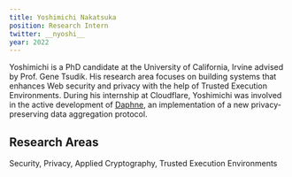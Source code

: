 ```yaml
---
title: Yoshimichi Nakatsuka
position: Research Intern
twitter: __nyoshi__
year: 2022
---
```


Yoshimichi is a PhD candidate at the University of California, Irvine advised by Prof. Gene Tsudik. His research area focuses on building systems that enhances Web security and privacy with the help of Trusted Execution Environments.
During his internship at Cloudflare, Yoshimichi was involved in the active development of [Daphne](https://github.com/cloudflare/daphne), an implementation of a new privacy-preserving data aggregation protocol.

## Research Areas

Security, Privacy, Applied Cryptography, Trusted Execution Environments
